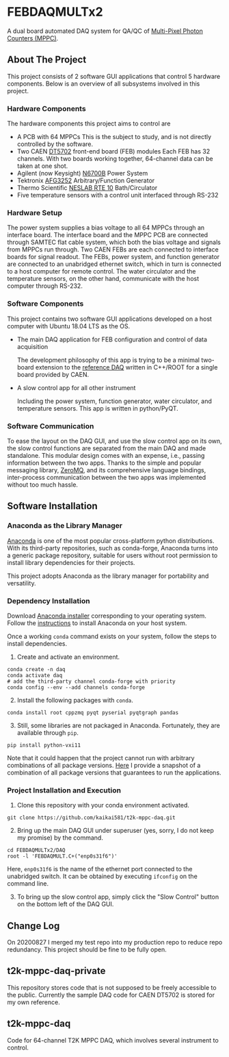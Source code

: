 # FEBDAQMULTx2
A dual board automated DAQ system for QA/QC of [Multi-Pixel Photon Counters (MPPC)](https://www.hamamatsu.com/us/en/product/optical-sensors/mppc/what_is_mppc/index.html).

## About The Project
This project consists of 2 software GUI applications that control 5 hardware components. Below is an overview of all subsystems involved in this project.

### Hardware Components
The hardware components this project aims to control are
* A PCB with 64 MPPCs
  This is the subject to study, and is not directly controlled by the software.
* Two CAEN [DT5702](https://www.caen.it/products/dt5702/) front-end board (FEB) modules
  Each FEB has 32 channels. With two boards working together, 64-channel data can be taken at one shot.
* Agilent (now Keysight) [N6700B](https://www.keysight.com/en/pd-838422-pn-N6700B/low-profile-modular-power-system-mainframe-400w-4-slots?cc=CA&lc=fre) Power System
* Tektronix [AFG3252](https://www.tek.com/datasheet/afg3000-series) Arbitrary/Function Generator
* Thermo Scientific [NESLAB RTE 10](https://www.marshallscientific.com/Thermo-Neslab-RTE-10-Circulating-Chiller-p/th-nerte10.htm) Bath/Circulator
* Five temperature sensors with a control unit interfaced through RS-232

### Hardware Setup
The power system supplies a bias voltage to all 64 MPPCs through an interface board. The interface board and the MPPC PCB are connected through SAMTEC flat cable system, which both the bias voltage and signals from MPPCs run through.
Two CAEN FEBs are each connected to interface boards for signal readout.
The FEBs, power system, and function generator are connected to an unabridged ethernet switch, which in turn is connected to a host computer for remote control. The water circulator and the temperature sensors, on the other hand, communicate with the host computer through RS-232.

### Software Components

This project contains two software GUI applications developed on a host computer with Ubuntu 18.04 LTS as the OS.

* The main DAQ application for FEB configuration and control of data acquisition

  The development philosophy of this app is trying to be a minimal two-board extension to the [reference DAQ](https://www.caen.it/download/?filter=DT5702) written in C++/ROOT for a single board provided by CAEN.

* A slow control app for all other instrument

  Including the power system, function generator, water circulator, and temperature sensors. This app is written in python/PyQT.

### Software Communication

To ease the layout on the DAQ GUI, and use the slow control app on its own, the slow control functions are separated from the main DAQ and made standalone. This modular design comes with an expense, i.e., passing information between the two apps. Thanks to the simple and popular messaging library, [ZeroMQ](https://zeromq.org/), and its comprehensive language bindings, inter-process communication between the two apps was implemented without too much hassle.

## Software Installation

### Anaconda as the Library Manager
[Anaconda](https://www.anaconda.com/) is one of the most popular cross-platform python distributions. With its third-party repositories, such as conda-forge, Anaconda turns into a generic package repository, suitable for users without root permission to install library dependencies for their projects.

This project adopts Anaconda as the library manager for portability and versatility.

### Dependency Installation
Download [Anaconda installer](https://www.anaconda.com/products/individual) corresponding to your operating system. Follow the [instructions](https://docs.anaconda.com/anaconda/install/) to install Anaconda on your host system.

Once a working `conda` command exists on your system, follow the steps to install dependencies.
1. Create and activate an environment.
  ```
  conda create -n daq
  conda activate daq
  # add the third-party channel conda-forge with priority
  conda config --env --add channels conda-forge
  ```
2. Install the following packages with `conda`.
  ```
  conda install root cppzmq pyqt pyserial pyqtgraph pandas
  ```
3. Still, some libraries are not packaged in Anaconda. Fortunately, they are available through `pip`.
  ```
  pip install python-vxi11
  ```

Note that it could happen that the project cannot run with arbitrary combinations of all package versions. [Here](https://github.com/kaikai581/t2k-mppc-daq/blob/master/FEBDAQMULTx2/pkg_ver.txt) I provide a snapshot of a combination of all package versions that guarantees to run the applications.

### Project Installation and Execution
1. Clone this repository with your conda environment activated.
  ```
  git clone https://github.com/kaikai581/t2k-mppc-daq.git
  ```
2. Bring up the main DAQ GUI under superuser (yes, sorry, I do not keep my promise) by the command.
  ```
  cd FEBDAQMULTx2/DAQ
  root -l 'FEBDAQMULT.C+("enp0s31f6")'
  ```
  Here, `enp0s31f6` is the name of the ethernet port connected to the unabridged switch. It can be obtained by executing `ifconfig` on the command line.

3. To bring up the slow control app, simply click the "Slow Control" button on the bottom left of the DAQ GUI.

## Change Log
On 20200827 I merged my test repo into my production repo to reduce repo redundancy. This project should be fine to be fully open.

## t2k-mppc-daq-private

This repository stores code that is not supposed to be freely accessible to the
public.
Currently the sample DAQ code for CAEN DT5702 is stored for my own reference.

## t2k-mppc-daq
Code for 64-channel T2K MPPC DAQ, which involves several instrument to control.

